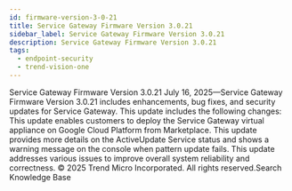 ```yaml
---
id: firmware-version-3-0-21
title: Service Gateway Firmware Version 3.0.21
sidebar_label: Service Gateway Firmware Version 3.0.21
description: Service Gateway Firmware Version 3.0.21
tags:
  - endpoint-security
  - trend-vision-one
---
```


 Service Gateway Firmware Version 3.0.21 July 16, 2025—Service Gateway Firmware Version 3.0.21 includes enhancements, bug fixes, and security updates for Service Gateway. This update includes the following changes: This update enables customers to deploy the Service Gateway virtual appliance on Google Cloud Platform from Marketplace. This update provides more details on the ActiveUpdate Service status and shows a warning message on the console when pattern update fails. This update addresses various issues to improve overall system reliability and correctness. © 2025 Trend Micro Incorporated. All rights reserved.Search Knowledge Base